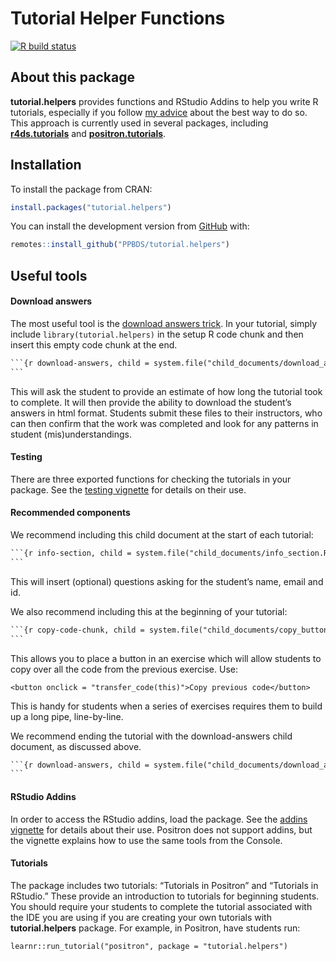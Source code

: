 
<!-- README.md is generated from README.Rmd. Edit ONLY this file if you need to make a change in README.md. But, after you edit it, you NEED TO KNIT IT BY HAND in order to create the new README.md, which is the thing which is actually used. -->

# Tutorial Helper Functions

<!-- badges: start -->

[![R build
status](https://github.com/PPBDS/tutorial.helpers/workflows/R-CMD-check/badge.svg)](https://github.com/PPBDS/tutorial.helpers/actions)
<!-- badges: end -->

## About this package

**tutorial.helpers** provides functions and RStudio Addins to help you
write R tutorials, especially if you follow [my
advice](https://ppbds.github.io/tutorial.helpers/articles/instructions.html)
about the best way to do so. This approach is currently used in several
packages, including
[**r4ds.tutorials**](https://ppbds.github.io/r4ds.tutorials/) and
[**positron.tutorials**](https://ppbds.github.io/positron.tutorials/).

## Installation

To install the package from CRAN:

``` r
install.packages("tutorial.helpers")
```

You can install the development version from
[GitHub](https://github.com/) with:

``` r
remotes::install_github("PPBDS/tutorial.helpers")
```

## Useful tools

#### Download answers

The most useful tool is the [download answers
trick](https://ppbds.github.io/tutorial.helpers/articles/downloads.html).
In your tutorial, simply include `library(tutorial.helpers)` in the
setup R code chunk and then insert this empty code chunk at the end.

```` default
```{r download-answers, child = system.file("child_documents/download_answers.Rmd", package = "tutorial.helpers")}
```
````

This will ask the student to provide an estimate of how long the
tutorial took to complete. It will then provide the ability to download
the student’s answers in html format. Students submit these files to
their instructors, who can then confirm that the work was completed and
look for any patterns in student (mis)understandings.

#### Testing

There are three exported functions for checking the tutorials in your
package. See the [testing
vignette](https://ppbds.github.io/tutorial.helpers/articles/testing.html)
for details on their use.

#### Recommended components

We recommend including this child document at the start of each
tutorial:

```` default
```{r info-section, child = system.file("child_documents/info_section.Rmd", package = "tutorial.helpers")}
```
````

This will insert (optional) questions asking for the student’s name,
email and id.

We also recommend including this at the beginning of your tutorial:

```` default
```{r copy-code-chunk, child = system.file("child_documents/copy_button.Rmd", package = "tutorial.helpers")}
```
````

This allows you to place a button in an exercise which will allow
students to copy over all the code from the previous exercise. Use:

    <button onclick = "transfer_code(this)">Copy previous code</button>

This is handy for students when a series of exercises requires them to
build up a long pipe, line-by-line.

We recommend ending the tutorial with the download-answers child
document, as discussed above.

```` default
```{r download-answers, child = system.file("child_documents/download_answers.Rmd", package = "tutorial.helpers")}
```
````

#### RStudio Addins

In order to access the RStudio addins, load the package. See the [addins
vignette](https://ppbds.github.io/tutorial.helpers/articles/addins.html)
for details about their use. Positron does not support addins, but the
vignette explains how to use the same tools from the Console.

#### Tutorials

The package includes two tutorials: “Tutorials in Positron” and
“Tutorials in RStudio.” These provide an introduction to tutorials for
beginning students. You should require your students to complete the
tutorial associated with the IDE you are using if you are creating your
own tutorials with **tutorial.helpers** package. For example, in
Positron, have students run:

    learnr::run_tutorial("positron", package = "tutorial.helpers")
